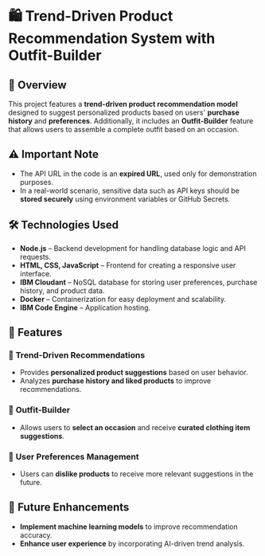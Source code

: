 # 🛍️ Trend-Driven Product Recommendation System with Outfit-Builder  

## 📌 Overview  
This project features a **trend-driven product recommendation model** designed to suggest personalized products based on users' **purchase history** and **preferences**. Additionally, it includes an **Outfit-Builder** feature that allows users to assemble a complete outfit based on an occasion.  

## ⚠️ Important Note  
- The API URL in the code is an **expired URL**, used only for demonstration purposes.  
- In a real-world scenario, sensitive data such as API keys should be **stored securely** using environment variables or GitHub Secrets.  

## 🛠️ Technologies Used  
- **Node.js** – Backend development for handling database logic and API requests.  
- **HTML, CSS, JavaScript** – Frontend for creating a responsive user interface.  
- **IBM Cloudant** – NoSQL database for storing user preferences, purchase history, and product data.  
- **Docker** – Containerization for easy deployment and scalability.  
- **IBM Code Engine** – Application hosting.  

## 🚀 Features  

### 🔹 **Trend-Driven Recommendations**  
- Provides **personalized product suggestions** based on user behavior.  
- Analyzes **purchase history and liked products** to improve recommendations.  

### 🔹 **Outfit-Builder**  
- Allows users to **select an occasion** and receive **curated clothing item suggestions**.  

### 🔹 **User Preferences Management**  
- Users can **dislike products** to receive more relevant suggestions in the future.  

## 📖 Future Enhancements  
- **Implement machine learning models** to improve recommendation accuracy.  
- **Enhance user experience** by incorporating AI-driven trend analysis.  

